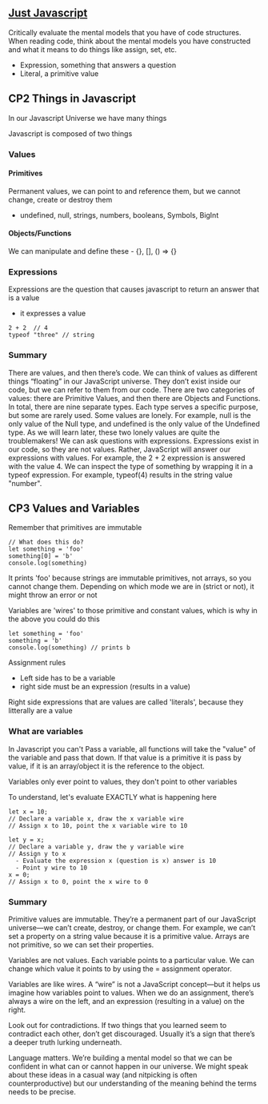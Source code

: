 ## [Just Javascript](https://justjavascript.com/)

Critically evaluate the mental models that you have of code structures.  When reading code, think about the mental models you have constructed and what it means to do things like assign, set, etc.

 - Expression, something that answers a question
 - Literal, a primitive value

## CP2 Things in Javascript

In our Javascript Universe we have many things

Javascript is composed of two things
### Values

#### Primitives 
Permanent values, we can point to and reference them, but we cannot change,  create or destroy them
- undefined, null, strings, numbers, booleans, Symbols, BigInt 
  
#### Objects/Functions 
We can manipulate and define these
    - {}, [], () => {}
  
### Expressions

Expressions are the question that causes javascript to return an answer that is a value
 - it expresses a value
```
2 + 2  // 4
typeof "three" // string
```

### Summary

There are values, and then there’s code. We can think of values as different things “floating” in our JavaScript universe. They don’t exist inside our code, but we can refer to them from our code.
There are two categories of values: there are Primitive Values, and then there are Objects and Functions. In total, there are nine separate types. Each type serves a specific purpose, but some are rarely used.
Some values are lonely. For example, null is the only value of the Null type, and undefined is the only value of the Undefined type. As we will learn later, these two lonely values are quite the troublemakers!
We can ask questions with expressions. Expressions exist in our code, so they are not values. Rather, JavaScript will answer our expressions with values. For example, the 2 + 2 expression is answered with the value 4.
We can inspect the type of something by wrapping it in a typeof expression. For example, typeof(4) results in the string value "number".

## CP3 Values and Variables

Remember that primitives are immutable

```
// What does this do?
let something = 'foo'
something[0] = 'b'
console.log(something)
```

It prints 'foo' because strings are immutable primitives, not arrays, so you cannot change them.
Depending on which mode we are in (strict or not), it might throw an error or not

Variables are 'wires' to those primitive and constant values, which is why in the above you could do this

```
let something = 'foo'
something = 'b'
console.log(something) // prints b
```

Assignment rules
 - Left side has to be a variable
 - right side must be an expression (results in a value)

Right side expressions that are values are called 'literals', because they litterally are a value

### What are variables

In Javascript you can't Pass a variable, all functions will take the "value" of the variable and pass that down.  If that value is a primitive it is pass by value, if it is an array/object it is the reference to the object.

Variables only ever point to values, they don't point to other variables

To understand, let's evaluate EXACTLY what is happening here

```
let x = 10;
// Declare a variable x, draw the x variable wire 
// Assign x to 10, point the x variable wire to 10

let y = x;
// Declare a variable y, draw the y variable wire
// Assign y to x
  - Evaluate the expression x (question is x) answer is 10
  - Point y wire to 10
x = 0;
// Assign x to 0, point the x wire to 0
```

### Summary

Primitive values are immutable. They’re a permanent part of our JavaScript universe—we can’t create, destroy, or change them. For example, we can’t set a property on a string value because it is a primitive value. Arrays are not primitive, so we can set their properties.

Variables are not values. Each variable points to a particular value. We can change which value it points to by using the = assignment operator.

Variables are like wires. A “wire” is not a JavaScript concept—but it helps us imagine how variables point to values. When we do an assignment, there’s always a wire on the left, and an expression (resulting in a value) on the right.

Look out for contradictions. If two things that you learned seem to contradict each other, don’t get discouraged. Usually it’s a sign that there’s a deeper truth lurking underneath.

Language matters. We’re building a mental model so that we can be confident in what can or cannot happen in our universe. We might speak about these ideas in a casual way (and nitpicking is often counterproductive) but our understanding of the meaning behind the terms needs to be precise.
